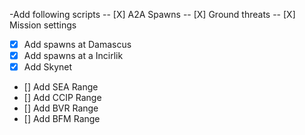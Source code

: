 -Add following scripts
-- [X] A2A Spawns 
-- [X] Ground threats
-- [X] Mission settings
- [X] Add spawns at Damascus
- [X] Add spawns at a Incirlik
- [X] Add Skynet
- [] Add SEA Range 
- [] Add CCIP Range 
- [] Add BVR Range 
- [] Add BFM Range 
